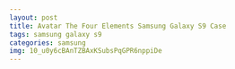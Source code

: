 ```yaml
---
layout: post
title: Avatar The Four Elements Samsung Galaxy S9 Case
tags: samsung galaxy s9
categories: samsung
img: 10_u0y6cBAnTZBAxKSubsPqGPR6nppiDe
---
```

